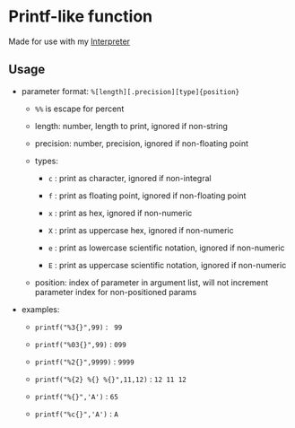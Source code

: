 # Printf-like function

Made for use with my [Interpreter](https://www.github.com/RicardoLuis0/Interpreter)

## Usage

* parameter format: `%[length][.precision][type]{position}`

    * `%%` is escape for percent

    * length: number, length to print, ignored if non-string

    * precision: number, precision, ignored if non-floating point

    * types:

        * `c` : print as character, ignored if non-integral

        * `f` : print as floating point, ignored if non-floating point

        * `x` : print as hex, ignored if non-numeric

        * `X` : print as uppercase hex, ignored if non-numeric

        * `e` : print as lowercase scientific notation, ignored if non-numeric

        * `E` : print as uppercase scientific notation, ignored if non-numeric

    * position: index of parameter in argument list, will not increment parameter index for non-positioned params

* examples:

    * `printf("%3{}",99)` : ` 99`

    * `printf("%03{}",99)` : `099`

    * `printf("%2{}",9999)` : `9999`

    * `printf("%{2} %{} %{}",11,12)` : `12 11 12`

    * `printf("%{}",'A')` : `65`

    * `printf("%c{}",'A')` : `A`
